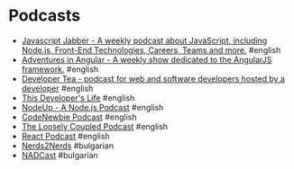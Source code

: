 # Podcasts

- [Javascript Jabber - A weekly podcast about JavaScript, including Node.js, Front-End Technologies, Careers, Teams and more.](https://devchat.tv/js-jabber) #english
- [Adventures in Angular - A weekly show dedicated to the AngularJS framework.](https://devchat.tv/adventures-in-angular) #english
- [Developer Tea - podcast for web and software developers hosted by a developer](http://developertea.com) #english
- [This Developer's Life](http://thisdeveloperslife.com) #english
- [NodeUp - A Node.js Podcast](http://nodeup.com/) #english
- [CodeNewbie Podcast](http://www.codenewbie.org/podcast) #english
- [The Loosely Coupled Podcast](http://looselycoupled.info) #english
- [React Podcast](http://reactpodcast.com) #english
- [Nerds2Nerds](http://www.nerds2nerds.com/) #bulgarian
- [NADCast](https://www.youtube.com/playlist?list=PL1XPwt2TrDrxWL3ohvospBDFP3GMeXgQE) #bulgarian